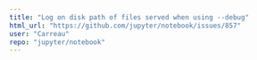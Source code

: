 ```yaml
---
title: "Log on disk path of files served when using --debug"
html_url: "https://github.com/jupyter/notebook/issues/857"
user: "Carreau"
repo: "jupyter/notebook"
---
```



